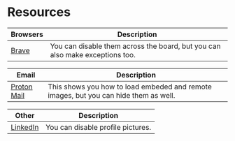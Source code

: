 # Resources

|Browsers|Description|
|--------|-----------|
|[Brave](https://community.brave.com/t/how-to-disable-all-images/207089)|You can disable them across the board, but you can also make exceptions too.

|Email|Description|
|-----|-----------|
|[Proton Mail](https://proton.me/support/protonmail-images)|This shows you how to load embeded and remote images, but you can hide them as well.

|Other|Description|
|-----|-----------|
|[LinkedIn](https://www.linkedin.com/help/linkedin/answer/a545557/settings-for-profile-photo-visibility)|You can disable profile pictures.

